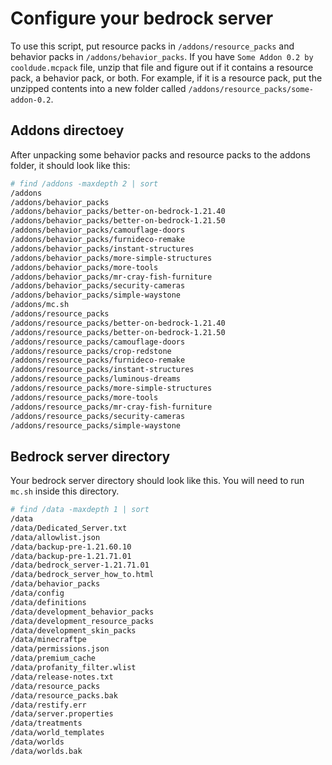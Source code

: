 # Configure your bedrock server

To use this script, put resource packs in `/addons/resource_packs` and behavior packs in `/addons/behavior_packs`.
If you have `Some Addon 0.2 by cooldude.mcpack` file, unzip that file and figure out if it contains a resource pack, a behavior pack, or both.
For example, if it is a resource pack, put the unzipped contents into a new folder called `/addons/resource_packs/some-addon-0.2`.

## Addons directoey

After unpacking some behavior packs and resource packs to the addons folder, it should look like this:

```bash
# find /addons -maxdepth 2 | sort
/addons
/addons/behavior_packs
/addons/behavior_packs/better-on-bedrock-1.21.40
/addons/behavior_packs/better-on-bedrock-1.21.50
/addons/behavior_packs/camouflage-doors
/addons/behavior_packs/furnideco-remake
/addons/behavior_packs/instant-structures
/addons/behavior_packs/more-simple-structures
/addons/behavior_packs/more-tools
/addons/behavior_packs/mr-cray-fish-furniture
/addons/behavior_packs/security-cameras
/addons/behavior_packs/simple-waystone
/addons/mc.sh
/addons/resource_packs
/addons/resource_packs/better-on-bedrock-1.21.40
/addons/resource_packs/better-on-bedrock-1.21.50
/addons/resource_packs/camouflage-doors
/addons/resource_packs/crop-redstone
/addons/resource_packs/furnideco-remake
/addons/resource_packs/instant-structures
/addons/resource_packs/luminous-dreams
/addons/resource_packs/more-simple-structures
/addons/resource_packs/more-tools
/addons/resource_packs/mr-cray-fish-furniture
/addons/resource_packs/security-cameras
/addons/resource_packs/simple-waystone
```

## Bedrock server directory

Your bedrock server directory should look like this.
You will need to run `mc.sh` inside this directory.

```bash
# find /data -maxdepth 1 | sort
/data
/data/Dedicated_Server.txt
/data/allowlist.json
/data/backup-pre-1.21.60.10
/data/backup-pre-1.21.71.01
/data/bedrock_server-1.21.71.01
/data/bedrock_server_how_to.html
/data/behavior_packs
/data/config
/data/definitions
/data/development_behavior_packs
/data/development_resource_packs
/data/development_skin_packs
/data/minecraftpe
/data/permissions.json
/data/premium_cache
/data/profanity_filter.wlist
/data/release-notes.txt
/data/resource_packs
/data/resource_packs.bak
/data/restify.err
/data/server.properties
/data/treatments
/data/world_templates
/data/worlds
/data/worlds.bak
```
